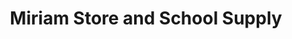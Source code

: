 ---
title: "Miriam Store and School Supply"
url: /marikina/miriam-store-and-school-supply/
shop: variety store
---